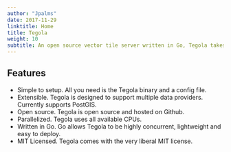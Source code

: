 ```yaml
---
author: "Jpalms"
date: 2017-11-29
linktitle: Home
title: Tegola
weight: 10
subtitle: An open source vector tile server written in Go, Tegola takes geospatial data and slices it into vector tiles that can be efficiently delivered to any client.
---
```


## Features

- Simple to setup. All you need is the Tegola binary and a config file.
- Extensible. Tegola is designed to support multiple data providers. Currently supports PostGIS.
- Open source. Tegola is open source and hosted on Github.
- Parallelized. Tegola uses all available CPUs.
- Written in Go. Go allows Tegola to be highly concurrent, lightweight and easy to deploy.
- MIT Licensed. Tegola comes with the very liberal MIT license.






